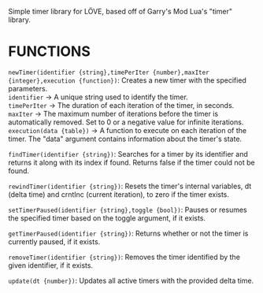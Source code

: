 Simple timer library for LÖVE, based off of Garry's Mod Lua's "timer" library.

# FUNCTIONS

```newTimer(identifier {string},timePerIter {number},maxIter {integer},execution {function})```: Creates a new timer with the specified parameters.\
```identifier``` -> A unique string used to identify the timer.\
```timePerIter``` -> The duration of each iteration of the timer, in seconds.\
```maxIter``` -> The maximum number of iterations before the timer is automatically removed. Set to 0 or a negative value for infinite iterations.\
```execution(data {table})``` -> A function to execute on each iteration of the timer. The "data" argument contains information about the timer's state.

```findTimer(identifier {string})```: Searches for a timer by its identifier and returns it along with its index if found. Returns false if the timer could not be found.

```rewindTimer(identifier {string})```: Resets the timer's internal variables, dt (delta time) and crntInc (current iteration), to zero if the timer exists.

```setTimerPaused(identifier {string},toggle {bool})```: Pauses or resumes the specified timer based on the toggle argument, if it exists.

```getTimerPaused(identifier {string})```: Returns whether or not the timer is currently paused, if it exists.

```removeTimer(identifier {string})```: Removes the timer identified by the given identifier, if it exists.

```update(dt {number})```: Updates all active timers with the provided delta time.
